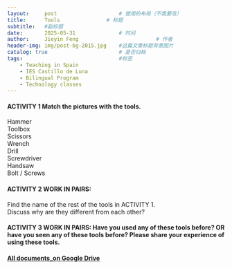 ```yaml
---
layout:     post   				    # 使用的布局（不需要改）
title:      Tools 				# 标题 
subtitle:   #副标题
date:       2025-05-31 				# 时间
author:     Jieyin Feng 						# 作者
header-img: img/post-bg-2015.jpg 	#这篇文章标题背景图片
catalog: true 						# 是否归档
tags:								#标签
    - Teaching in Spain 
    - IES Castillo de Luna
    - Bilingual Program
    - Technology classes
---
```


#### ACTIVITY 1 Match the pictures with the tools.
Hammer  \
Toolbox\
Scissors\
Wrench\
Drill\
Screwdriver\
Handsaw\
Bolt / Screws

#### ACTIVITY 2 WORK IN PAIRS: 
Find the name of the rest of the tools in ACTIVITY 1. \
Discuss why are they different from each other?

#### ACTIVITY 3 WORK IN PAIRS: Have you used any of these tools before? OR have you seen any of these tools before? Please share your experience of using these tools.

#### [All documents_on Google Drive](https://drive.google.com/drive/folders/1Pdwj_UMfJ3ltn4s6HIi0NLn43zcUiJ4I?usp=drive_link)
